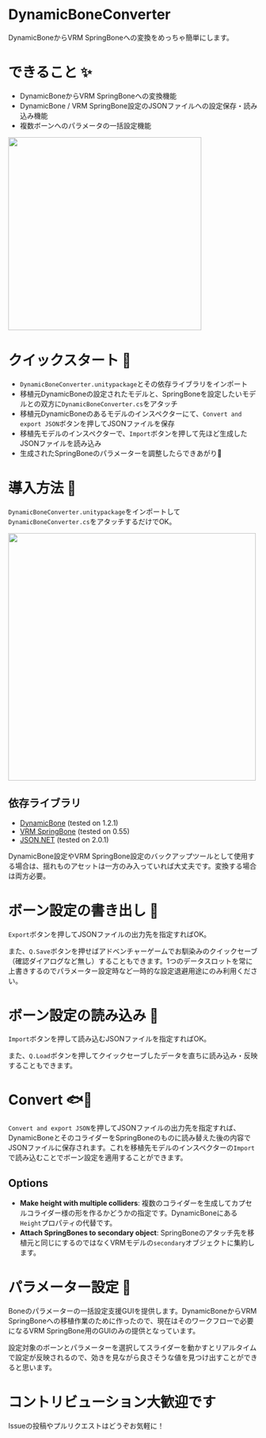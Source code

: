 # DynamicBoneConverter

DynamicBoneからVRM SpringBoneへの変換をめっちゃ簡単にします。


# できること ✨

- DynamicBoneからVRM SpringBoneへの変換機能
- DynamicBone / VRM SpringBone設定のJSONファイルへの設定保存・読み込み機能
- 複数ボーンへのパラメータの一括設定機能

<img src="https://uezo.blob.core.windows.net/github/dynamicboneconverter/inspector.png" width="390">

# クイックスタート 🚀

- `DynamicBoneConverter.unitypackage`とその依存ライブラリをインポート
- 移植元DynamicBoneの設定されたモデルと、SpringBoneを設定したいモデルとの双方に`DynamicBoneConverter.cs`をアタッチ
- 移植元DynamicBoneのあるモデルのインスペクターにて、`Convert and export JSON`ボタンを押してJSONファイルを保存
- 移植先モデルのインスペクターで、`Import`ボタンを押して先ほど生成したJSONファイルを読み込み
- 生成されたSpringBoneのパラメーターを調整したらできあがり🍵


# 導入方法 🎁

`DynamicBoneConverter.unitypackage`をインポートして`DynamicBoneConverter.cs`をアタッチするだけでOK。

<img src="https://uezo.blob.core.windows.net/github/dynamicboneconverter/attach.png" width="500">


## 依存ライブラリ

- [DynamicBone](https://assetstore.unity.com/packages/tools/animation/dynamic-bone-16743) (tested on 1.2.1)
- [VRM SpringBone](https://github.com/vrm-c/UniVRM/releases) (tested on 0.55)
- [JSON.NET](https://assetstore.unity.com/packages/tools/input-management/json-net-for-unity-11347?locale=ja-JP) (tested on 2.0.1)

DynamicBone設定やVRM SpringBone設定のバックアップツールとして使用する場合は、揺れものアセットは一方のみ入っていれば大丈夫です。変換する場合は両方必要。


# ボーン設定の書き出し 🚛

`Export`ボタンを押してJSONファイルの出力先を指定すればOK。

また、`Q.Save`ボタンを押せばアドベンチャーゲームでお馴染みのクイックセーブ（確認ダイアログなど無し）することもできます。1つのデータスロットを常に上書きするのでパラメーター設定時など一時的な設定退避用途にのみ利用ください。


# ボーン設定の読み込み 🚢

`Import`ボタンを押して読み込むJSONファイルを指定すればOK。

また、`Q.Load`ボタンを押してクイックセーブしたデータを直ちに読み込み・反映することもできます。


# Convert 🐟🍣

`Convert and export JSON`を押してJSONファイルの出力先を指定すれば、DynamicBoneとそのコライダーをSpringBoneのものに読み替えた後の内容でJSONファイルに保存されます。これを移植先モデルのインスペクターの`Import`で読み込むことでボーン設定を適用することができます。

## Options

- **Make height with multiple colliders**: 複数のコライダーを生成してカプセルコライダー様の形を作るかどうかの指定です。DynamicBoneにある`Height`プロパティの代替です。
- **Attach SpringBones to secondary object**: SpringBoneのアタッチ先を移植元と同じにするのではなくVRMモデルの`secondary`オブジェクトに集約します。


# パラメーター設定 🧂

Boneのパラメーターの一括設定支援GUIを提供します。DynamicBoneからVRM SpringBoneへの移植作業のために作ったので、現在はそのワークフローで必要になるVRM SpringBone用のGUIのみの提供となっています。

設定対象のボーンとパラメーターを選択してスライダーを動かすとリアルタイムで設定が反映されるので、効きを見ながら良さそうな値を見つけ出すことができると思います。


# コントリビューション大歓迎です

Issueの投稿やプルリクエストはどうぞお気軽に！
